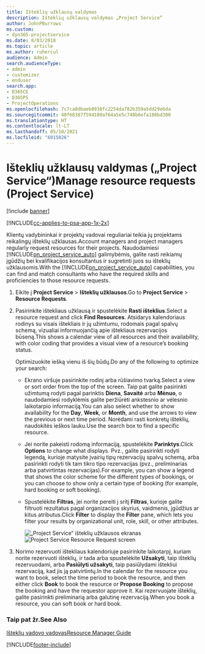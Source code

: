 ```yaml
---
title: Išteklių užklausų valdymas
description: Išteklių užklausų valdymas „Project Service“
author: JohnPBurrows
ms.custom:
- dyn365-projectservice
ms.date: 8/03/2018
ms.topic: article
ms.author: ruhercul
audience: Admin
search.audienceType:
- admin
- customizer
- enduser
search.app:
- D365CE
- D365PS
- ProjectOperations
ms.openlocfilehash: 7c7ca0dbaeb8938fc2254da782b359a5dd29e6da
ms.sourcegitcommit: 40f68387f594180af64a5e5c748b6efa188bd300
ms.translationtype: HT
ms.contentlocale: lt-LT
ms.lasthandoff: 05/10/2021
ms.locfileid: "6015026"
---
```

# <a name="manage-resource-requests-project-service"></a><span data-ttu-id="af2e0-103">Išteklių užklausų valdymas („Project Service“)</span><span class="sxs-lookup"><span data-stu-id="af2e0-103">Manage resource requests (Project Service)</span></span>

[!include [banner](../includes/psa-now-project-operations.md)]

[!INCLUDE[cc-applies-to-psa-app-1x-2x](../includes/cc-applies-to-psa-app-1x-2x.md)]

<span data-ttu-id="af2e0-104">Klientų vadybininkai ir projektų vadovai reguliariai teikia jų projektams reikalingų išteklių užklausas.</span><span class="sxs-lookup"><span data-stu-id="af2e0-104">Account managers and project managers regularly request resources for their projects.</span></span> <span data-ttu-id="af2e0-105">Naudodamiesi [!INCLUDE[pn_project_service_auto](../includes/pn-project-service-auto.md)] galimybėmis, galite rasti reikiamų įgūdžių bei kvalifikacijos konsultantus ir sugretinti juos su išteklių užklausomis.</span><span class="sxs-lookup"><span data-stu-id="af2e0-105">With the [!INCLUDE[pn_project_service_auto](../includes/pn-project-service-auto.md)] capabilities, you can find and match consultants who have the required skills and proficiencies to those resource requests.</span></span>  
  
1. <span data-ttu-id="af2e0-106">Eikite į **Project Service** > **Išteklių užklausos**.</span><span class="sxs-lookup"><span data-stu-id="af2e0-106">Go to **Project Service** > **Resource Requests**.</span></span>  
  
2. <span data-ttu-id="af2e0-107">Pasirinkite ištekliaus užklausą ir spustelėkite **Rasti išteklius**.</span><span class="sxs-lookup"><span data-stu-id="af2e0-107">Select a resource request and click **Find Resources**.</span></span> <span data-ttu-id="af2e0-108">Atsidarys kalendoriaus rodinys su visais ištekliais ir jų užimtumu, rodomais pagal spalvų schemą, vizualiai informuojančią apie ištekliaus rezervacijos būseną.</span><span class="sxs-lookup"><span data-stu-id="af2e0-108">This shows a calendar view of all resources and their availability, with color coding that provides a visual view of a resource’s booking status.</span></span>  
  
    <span data-ttu-id="af2e0-109">Optimizuokite iešką vienu iš šių būdų.</span><span class="sxs-lookup"><span data-stu-id="af2e0-109">Do any of the following to optimize your search:</span></span>  
  
   -   <span data-ttu-id="af2e0-110">Ekrano viršuje pasirinkite rodinį arba rūšiavimo tvarką.</span><span class="sxs-lookup"><span data-stu-id="af2e0-110">Select a view or sort order from the top of the screen.</span></span> <span data-ttu-id="af2e0-111">Taip pat galite pasirinkti užimtumą rodyti pagal parinktis **Diena**, **Savaitė** arba **Mėnuo**, o naudodamiesi rodyklėmis galite peržiūrėti ankstesnio ar vėlesnio laikotarpio informaciją.</span><span class="sxs-lookup"><span data-stu-id="af2e0-111">You can also select whether to show availability for the **Day**, **Week**, or **Month**, and use the arrows to view the previous or next time period.</span></span> <span data-ttu-id="af2e0-112">Norėdami rasti konkretų išteklių, naudokitės ieškos lauku.</span><span class="sxs-lookup"><span data-stu-id="af2e0-112">Use the search box to find a specific resource.</span></span>  
  
   -   <span data-ttu-id="af2e0-113">Jei norite pakeisti rodomą informaciją, spustelėkite **Parinktys**.</span><span class="sxs-lookup"><span data-stu-id="af2e0-113">Click **Options** to change what displays.</span></span> <span data-ttu-id="af2e0-114">Pvz., galite pasirinkti rodyti legendą, kurioje matysite įvairių tipų rezervacijų spalvų schemą, arba pasirinkti rodyti tik tam tikro tipo rezervacijas (pvz., preliminarias arba patvirtintas rezervacijas).</span><span class="sxs-lookup"><span data-stu-id="af2e0-114">For example, you can show a legend that shows the color scheme for the different types of bookings, or you can choose to show only a certain type of booking (for example, hard booking or soft booking).</span></span>  
  
   -   <span data-ttu-id="af2e0-115">Spustelėkite **Filtras**, jei norite pereiti į sritį **Filtras**, kurioje galite filtruoti rezultatus pagal organizacijos skyrius, vaidmenis, įgūdžius ar kitus atributus.</span><span class="sxs-lookup"><span data-stu-id="af2e0-115">Click **Filter** to display the **Filter** pane, which lets you filter your results by organizational unit, role, skill, or other attributes.</span></span>  
  
       <span data-ttu-id="af2e0-116">![„Project Service“ išteklių užklausos ekranas](../psa/media/project-service-resource-request-screen.png "„Project Service“ išteklių užklausos ekranas")</span><span class="sxs-lookup"><span data-stu-id="af2e0-116">![Project Service Resource Request screen](../psa/media/project-service-resource-request-screen.png "Project Service Resource Request screen")</span></span>  
  
3. <span data-ttu-id="af2e0-117">Norimo rezervuoti ištekliaus kalendoriuje pasirinkite laikotarpį, kuriam norite rezervuoti išteklių, ir tada arba spustelėkite **Užsakyti**, taip išteklių rezervuodami, arba **Pasiūlyti užsakyti**, taip pasiūlydami ištekliui rezervaciją, kad jis ją patvirtintų.</span><span class="sxs-lookup"><span data-stu-id="af2e0-117">In the calendar for the resource you want to book, select the time period to book the resource, and then either click **Book** to book the resource or **Propose Booking** to propose the booking and have the requestor approve it.</span></span> <span data-ttu-id="af2e0-118">Kai rezervuojate išteklių, galite pasirinkti preliminarią arba galutinę rezervaciją.</span><span class="sxs-lookup"><span data-stu-id="af2e0-118">When you book a resource, you can soft book or hard book.</span></span>  
  
### <a name="see-also"></a><span data-ttu-id="af2e0-119">Taip pat žr.</span><span class="sxs-lookup"><span data-stu-id="af2e0-119">See Also</span></span>  
 [<span data-ttu-id="af2e0-120">Išteklių vadovo vadovas</span><span class="sxs-lookup"><span data-stu-id="af2e0-120">Resource Manager Guide</span></span>](../psa/resource-manager-guide.md)


[!INCLUDE[footer-include](../includes/footer-banner.md)]
